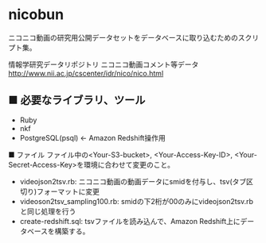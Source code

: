 nicobun
=======

ニコニコ動画の研究用公開データセットをデータベースに取り込むためのスクリプト集。

情報学研究データリポジトリ ニコニコ動画コメント等データ http://www.nii.ac.jp/cscenter/idr/nico/nico.html

■ 必要なライブラリ、ツール
----
- Ruby
- nkf
- PostgreSQL(psql) <- Amazon Redshift操作用


■ ファイル
ファイル中の&lt;Your-S3-bucket&gt;, &lt;Your-Access-Key-ID&gt;, &lt;Your-Secret-Access-Key&gt;を環境に合わせて変更のこと。

- videojson2tsv.rb: ニコニコ動画の動画データにsmidを付与し、tsv(タブ区切り)フォーマットに変更
- videoson2tsv_sampling100.rb: smidの下2桁が00のみにvideojson2tsv.rbと同じ処理を行う
- create-redshift.sql: tsvファイルを読み込んで、Amazon Redshift上にデータベースを構築する。

